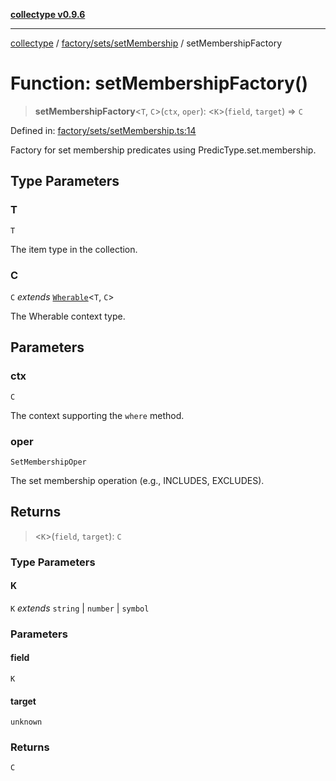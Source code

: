 [**collectype v0.9.6**](../../../../README.md)

***

[collectype](../../../../modules.md) / [factory/sets/setMembership](../README.md) / setMembershipFactory

# Function: setMembershipFactory()

> **setMembershipFactory**\<`T`, `C`\>(`ctx`, `oper`): \<`K`\>(`field`, `target`) => `C`

Defined in: [factory/sets/setMembership.ts:14](https://github.com/maduhaime/collectype/blob/ba52424b164c706fb5e7ecc5581685b53a2ac88d/src/factory/sets/setMembership.ts#L14)

Factory for set membership predicates using PredicType.set.membership.

## Type Parameters

### T

`T`

The item type in the collection.

### C

`C` *extends* [`Wherable`](../../../../types/utility/type-aliases/Wherable.md)\<`T`, `C`\>

The Wherable context type.

## Parameters

### ctx

`C`

The context supporting the `where` method.

### oper

`SetMembershipOper`

The set membership operation (e.g., INCLUDES, EXCLUDES).

## Returns

> \<`K`\>(`field`, `target`): `C`

### Type Parameters

#### K

`K` *extends* `string` \| `number` \| `symbol`

### Parameters

#### field

`K`

#### target

`unknown`

### Returns

`C`
